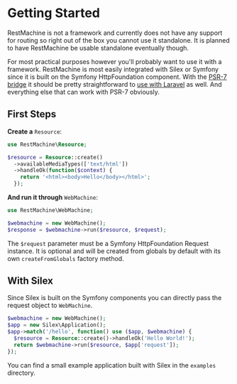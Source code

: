 # Getting Started

RestMachine is not a framework and currently does not have any support for routing so right out of the box you cannot use it standalone.
It is planned to have RestMachine be usable standalone eventually though.

For most practical purposes however you'll probably want to use it with a framework.
RestMachine is most easily integrated with Silex or Symfony since it is built on the Symfony HttpFoundation component.
With the [PSR-7 bridge](http://symfony.com/doc/current/cookbook/psr7.html) it should be pretty straightforward to
[use with Laravel](http://laravel.com/docs/requests#psr7-requests) as well.
And everything else that can work with PSR-7 obviously.

## First Steps

**Create a** `Resource`:

```php
use RestMachine\Resource;

$resource = Resource::create()
  ->availableMediaTypes(['text/html'])
  ->handleOk(function($context) {
    return '<html><body>Hello</body></html>';
  });
```

**And run it through** `WebMachine`:

```php
use RestMachine\WebMachine;

$webmachine = new WebMachine();
$response = $webmachine->run($resource, $request);
```

The `$request` parameter must be a Symfony HttpFoundation Request instance.
It is optional and will be created from globals by default with its own `createFromGlobals` factory method.

## With Silex

Since Silex is built on the Symfony components you can directly pass the request object to `WebMachine`.

```php
$webmachine = new WebMachine();
$app = new Silex\Application();
$app->match('/hello', function() use ($app, $webmachine) {
  $resource = Resource::create()->handleOk('Hello World!');
  return $webmachine->run($resource, $app['request']);
});
```

You can find a small example application built with Silex in the `examples` directory.
